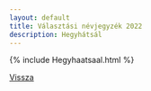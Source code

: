 ```yaml
---
layout: default
title: Választási névjegyzék 2022
description: Hegyhátsál
---
```


{% include Hegyhaatsaal.html %}

[Vissza](./)